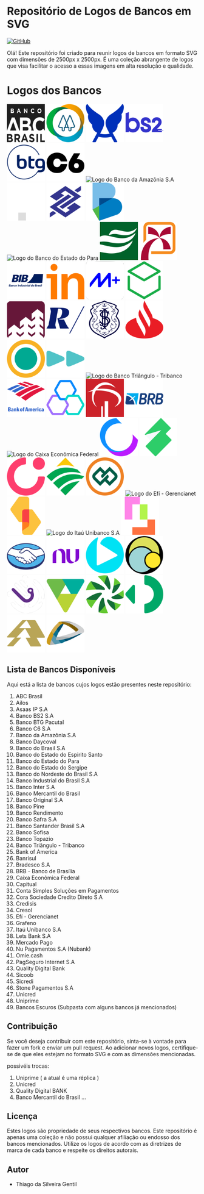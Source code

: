# Repositório de Logos de Bancos em SVG

[![GitHub](https://img.shields.io/badge/Visit-My%20Profile-0891B2?style=flat-square&logo=github)](https://github.com/Tgentil)

Olá! Este repositório foi criado para reunir logos de bancos em formato SVG com dimensões de 2500px x 2500px. É uma coleção abrangente de logos que visa facilitar o acesso a essas imagens em alta resolução e qualidade.

# Logos dos Bancos

 <img src="./ABC Brasil/logoabc.svg" alt="Logo do ABC Brasil" width="100"/> <img src="./Ailos/logo-ailos.svg" alt="Logo do Ailos" width="100"/> <img src="./Asaas IP S.A/header-logo-azul.svg " alt="Logo do Asaas IP S.A" width="100"/> <img src="./Banco BS2 S.A/Banco_BS2.svg" alt="Logo do Banco BS2 S.A" width="100"/> <img src="./Banco BTG Pacutal/btg-pactual.svg" alt="Logo do Banco BTG Pacutal" width="100"/> <img src="./Banco C6 S.A/c6 bank.svg" alt="Logo do Banco C6 S.A" width="100"/> <img src="./Banco da Amazônia S.A/banco-da-amazonia.svg" alt="Logo do Banco da Amazônia S.A" width="100"/> <img src="./Banco%20Daycoval/logo-Daycoval- maior.svg" alt="Logo do Banco Daycoval" width="100"/> <img src="./Banco do Brasil S.A/banco-do-brasil-sem-fundo.svg" alt="Logo do Banco do Brasil S.A" width="100"/> <img src="./Banco do Estado do Espirito Santo/banestes.svg" alt="Logo do Banco do Estado do Espirito Santo" width="100"/> <img src="./Banco do Estado do Para/Logo_do_Banpará.svg" alt="Logo do Banco do Estado do Para" width="100"/> <img src="./Banco do Estado do Sergipe/logo banese.svg" alt="Logo do Banco do Estado do Sergipe" width="100"/> <img src="./Banco do Nordeste do Brasil S.A/Logo_BNB.svg" alt="Logo do Banco do Nordeste do Brasil S.A" width="100"/> <img src="./Banco Industrial do Brasil S.A/BIB-logo-azul.svg" alt="Logo do Banco Industrial do Brasil S.A" width="100"/> <img src="./Banco Inter S.A/inter.svg" alt="Logo do Banco Inter S.A" width="100"/> <img src="./Banco Mercantil do Brasil S.A/banco-mercantil-novo-azul.svg" alt="Logo do Banco Mercantil do Brasil S.A" width="100"/> <img src="./Banco Original S.A/banco-original-logo-verde.svg" alt="Logo do Banco Original S.A" width="100"/> <img src="./Banco Pine/banco-pine.svg" alt="Logo do Banco Pine" width="100"/> <img src="./Banco Rendimento/banco rendimento logo nova .svg" alt="Logo do Banco Rendimento" width="100"/> <img src="./Banco Safra S.A/logo-safra.svg" alt="Logo do Banco Safra S.A" width="100"/> <img src="./Banco Santander Brasil S.A/banco-santander-logo.svg" alt="Logo do Banco Santander Brasil S.A" width="100"/> <img src="./Banco Sofisa/logo-sofisa.svg" alt="Logo do Banco Sofisa" width="100"/> <img src="./Banco Topazio/logo-banco-topazio.svg" alt="Logo do Banco Topazio" width="100"/> <img src="./Banco Triângulo - Tribanco/logotribanco.svg" alt="Logo do Banco Triângulo - Tribanco" width="100"/><img src="./Bank of America/bankofamerica-logo.svg" alt="Logo do Bank of America" width="100"/> <img src="./Banrisul/banrisul-logo-2023.svg" alt="Logo do Banrisul" width="100"/> <img src="./Bradesco S.A/bradesco.svg" alt="Logo do Bradesco S.A" width="100"/> <img src="./BRB - Banco de Brasilia/brb-logo-abreviado.svg" alt="Logo do BRB - Banco de Brasilia" width="100"/><img src="./Caixa Econômica Federal/caixa-economica-federal-X.svg" alt="Logo do Caixa Econômica Federal" width="100"/> <img src="./Capitual/logo capitual.svg" alt="Logo do Capitual" width="100"/> <img src="./Conta Simples Soluções em Pagamentos/conta-simples_logo.svg" alt="Logo do Conta Simples Soluções em Pagamentos" width="100"/> <img src="./Cora Sociedade Credito Direto S.A/icone-cora-rosa-2500px.svg" alt="Logo do Cora Sociedade Credito Direto S.A" width="100"/> <img src="./Credisis/credisis.svg" alt="Logo do Credisis" width="100"/> <img src="./Cresol/Icone-original.svg" alt="Logo do Cresol" width="100"/> <img src="./Efí - Gerencianet/logo-efi-bank-laranja-nome.svg" alt="Logo do Efí - Gerencianet" width="100"/> <img src="./Grafeno/grafeno.svg" alt="Logo do Grafeno" width="100"/> <img src="./Itaú Unibanco S.A/itau-fundo-azul.svg" alt="Logo do Itaú Unibanco S.A" width="100"/> <img src="./Lets Bank S.A/Logo Letsbank.svg" alt="Logo do Lets Bank S.A" width="100"/> <img src="./Mercado Pago/mercado-pago.svg" alt="Logo do Mercado Pago" width="100"/> <img src="./Nu Pagamentos S.A/nubank-logo-2021.svg" alt="Logo do Nu Pagamentos S.A" width="100"/> <img src="./Omie.Cash/omie.svg" alt="Logo do Omie.Cash" width="100"/> <img src="./PagSeguro Internet S.A/logo.svg" alt="Logo do PagSeguro Internet S.A" width="100"/> <img src="./Quality Digital Bank/quality-logo-branco.svg" alt="Logo do Quality Digital Bank" width="100"/> <img src="./Sicoob/sicoob-vector-logo.svg" alt="Logo do Sicoob" width="100"/> <img src="./Sicredi/logo-svg2.svg" alt="Logo do Sicredi" width="100"/> <img src="./Stone Pagamentos S.A/stone.svg" alt="Logo do Stone Pagamentos S.A" width="100"/> <img src="./Unicred/unicred-centralizada.svg" alt="Logo do Unicred" width="100"/> <img src="./Uniprime/uniprime.svg" alt="Logo do Uniprime" width="100"/> 



## Lista de Bancos Disponíveis

Aqui está a lista de bancos cujos logos estão presentes neste repositório:

1. ABC Brasil
2. Ailos
3. Asaas IP S.A
4. Banco BS2 S.A
5. Banco BTG Pacutal
6. Banco C6 S.A
7. Banco da Amazônia S.A
8. Banco Daycoval
9. Banco do Brasil S.A
10. Banco do Estado do Espirito Santo
11. Banco do Estado do Para
12. Banco do Estado do Sergipe
13. Banco do Nordeste do Brasil S.A
14. Banco Industrial do Brasil S.A
15. Banco Inter S.A
16. Banco Mercantil do Brasil
17. Banco Original S.A
18. Banco Pine
19. Banco Rendimento
20. Banco Safra S.A
21. Banco Santander Brasil S.A
22. Banco Sofisa
23. Banco Topazio
24. Banco Triângulo - Tribanco
25. Bank of America
26. Banrisul
27. Bradesco S.A
28. BRB - Banco de Brasília
29. Caixa Econômica Federal
30. Capitual
31. Conta Simples Soluções em Pagamentos
32. Cora Sociedade Credito Direto S.A
33. Credisis
34. Cresol
35. Efí - Gerencianet
36. Grafeno
37. Itaú Unibanco S.A
38. Lets Bank S.A
39. Mercado Pago
40. Nu Pagamentos S.A (Nubank)
41. Omie.cash
42. PagSeguro Internet S.A
43. Quality Digital Bank
44. Sicoob
45. Sicredi
46. Stone Pagamentos S.A
47. Unicred
48. Uniprime
49. Bancos Escuros (Subpasta com alguns bancos já mencionados)

## Contribuição

Se você deseja contribuir com este repositório, sinta-se à vontade para fazer um fork e enviar um pull request. Ao adicionar novos logos, certifique-se de que eles estejam no formato SVG e com as dimensões mencionadas.

possivéis trocas:

1. Uniprime ( a atual é uma réplica )
2. Unicred
3. Quality Digital BANK
4. Banco Mercantil do Brasil
...

## Licença

Estes logos são propriedade de seus respectivos bancos. Este repositório é apenas uma coleção e não possui qualquer afiliação ou endosso dos bancos mencionados. Utilize os logos de acordo com as diretrizes de marca de cada banco e respeite os direitos autorais.

## Autor

* Thiago da Silveira Gentil
